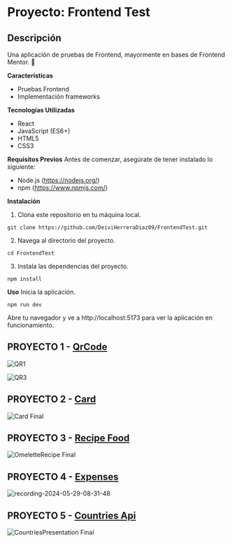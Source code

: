 # Proyecto: Frontend Test
## **Descripción**
Una aplicación de pruebas de Frontend, mayormente en bases de Frontend Mentor. 🎨

**Características**
- Pruebas Frontend
- Implementación frameworks
  
**Tecnologías Utilizadas**
- React
- JavaScript (ES6+)
- HTML5
- CSS3

**Requisitos Previos**
Antes de comenzar, asegúrate de tener instalado lo siguiente:

- Node.js (https://nodejs.org/)
- npm (https://www.npmjs.com/)

**Instalación**
1. Clona este repositorio en tu máquina local.
```
git clone https://github.com/DeiviHerreraDiaz09/FrontendTest.git
```
2. Navega al directorio del proyecto.
```
cd FrontendTest
```
3. Instala las dependencias del proyecto.
```
npm install
```
**Uso**
Inicia la aplicación.
```
npm run dev
```
Abre tu navegador y ve a http://localhost:5173 para ver la aplicación en funcionamiento.

## PROYECTO 1 - [**QrCode**](https://www.frontendmentor.io/challenges/qr-code-component-iux_sIO_H)

![QR1](https://github.com/DeiviHerreraDiaz09/FrontendTest/assets/154428353/f3342024-d943-448e-8db8-9fe1759088bf)

![QR3](https://github.com/DeiviHerreraDiaz09/FrontendTest/assets/154428353/ff8af4c2-1987-45ac-9a72-ae423231e2fd)

## PROYECTO 2 - [**Card**](https://www.frontendmentor.io/challenges/nft-preview-card-component-SbdUL_w0U)
![Card Final](https://github.com/DeiviHerreraDiaz09/FrontendTest/assets/154428353/667e3aed-ed5c-4b88-93d1-d070ec7a0c43)

## PROYECTO 3 - [**Recipe Food**](https://www.frontendmentor.io/challenges/recipe-page-KiTsR8QQKm)
![OmeletteRecipe Final](https://github.com/DeiviHerreraDiaz09/FrontendTest/assets/154428353/cc7f8ce4-79e9-4753-bcf7-ba168730872c)

## PROYECTO 4 - [**Expenses**](https://www.frontendmentor.io/challenges/expenses-chart-component-e7yJBUdjwt)
![recording-2024-05-29-08-31-48](https://github.com/DeiviHerreraDiaz09/FrontendTest/assets/154428353/fcdf84ce-2013-4081-aefd-f0e87731fcfc)

## PROYECTO 5 - [**Countries Api**](https://www.frontendmentor.io/challenges/rest-countries-api-with-color-theme-switcher-5cacc469fec04111f7b848ca)
![CountriesPresentation Final](https://github.com/DeiviHerreraDiaz09/FrontendTest/assets/154428353/6022e930-f3d3-4843-b4e0-6f35ce347ef8)

